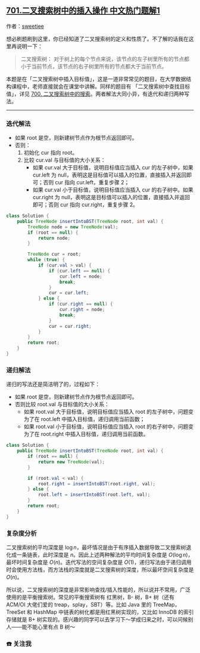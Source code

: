 ## [701.二叉搜索树中的插入操作 中文热门题解1](https://leetcode.cn/problems/insert-into-a-binary-search-tree/solutions/100000/2-de-cha-ru-by-sweetiee)

作者：[sweetiee](https://leetcode.cn/u/sweetiee)


想必刷题刷到这里，你已经知道了二叉搜索树的定义和性质了。不了解的话我在这里再说明一下：

> 二叉搜索树： 对于树上的每个节点来说，该节点的左子树里所有的节点都小于当前节点，该节点的右子树里所有的节点都大于当前节点。

本题是在「二叉搜索树中插入目标值」，这是一道非常常见的题目，在大学数据结构课程中，老师直接就会在课堂中讲解。同样的题目有 「二叉搜索树中查找目标值」，详见 [700. 二叉搜索树中的搜索](https://leetcode-cn.com/problems/search-in-a-binary-search-tree/)。两者解法大同小异，有迭代和递归两种写法。

---

### 迭代解法


* 如果 root 是空，则新建树节点作为根节点返回即可。
* 否则：
    1. 初始化 cur 指向 root。
    2. 比较 cur.val 与目标值的大小关系：
        * 如果 cur.val 大于目标值，说明目标值应当插入 cur 的左子树中，如果 cur.left 为 null，表明这是目标值可以插入的位置，直接插入并返回即可；否则 cur 指向 cur.left，重复步骤 2；
        * 如果 cur.val 小于目标值，说明目标值应当插入 cur 的右子树中。如果 cur.right 为 null，表明这是目标值可以插入的位置，直接插入并返回即可；否则 cur 指向 cur.right，重复步骤 2。


``` Java
class Solution {
    public TreeNode insertIntoBST(TreeNode root, int val) {
        TreeNode node = new TreeNode(val);
        if (root == null) {
            return node;
        }

        TreeNode cur = root;
        while (true) {
            if (cur.val > val) {
                if (cur.left == null) {
                    cur.left = node;
                    break;
                }
                cur = cur.left;
            } else {
                if (cur.right == null) {
                    cur.right = node;
                    break;
                } 
                cur = cur.right;
            }
        }
        return root;
    }
}

```

### 递归解法

递归的写法还是简洁明了的，过程如下：

* 如果 root 是空，则新建树节点作为根节点返回即可。
* 否则比较 root.val 与目标值的大小关系：
    * 如果 root.val 大于目标值，说明目标值应当插入 root 的左子树中，问题变为了在 root.left 中插入目标值，递归调用当前函数；
    * 如果 root.val 小于目标值，说明目标值应当插入 root 的右子树中，问题变为了在 root.right 中插入目标值，递归调用当前函数。

``` Java
class Solution {
    public TreeNode insertIntoBST(TreeNode root, int val) {
        if (root == null) {
            return new TreeNode(val);
        }

        if (root.val < val) {
            root.right = insertIntoBST(root.right, val);
        } else {
            root.left = insertIntoBST(root.left, val);
        }
        return root;
    }
}
```

### 复杂度分析

二叉搜索树的平均深度是 $\log n$，最坏情况是由于有序插入数据导致二叉搜索树退化成一条链表，此时深度是 $n$。因此上述两种解法的平均时间复杂度是 $O(\log n)$，最坏时间复杂度是 $O(n)$。迭代写法的空间复杂度是 $O(1)$，递归写法由于递归调用时会使用方法栈，而方法栈的深度就是二叉搜索树的深度，所以最坏空间复杂度是 $O(n)$。

所以说，二叉搜索树的深度是非常影响查找/插入性能的，所以说并不常用，广泛使用的是平衡搜索树。常见的平衡搜索树有 红黑树，B- 树，B+ 树（还有 ACM/OI 大佬们爱的 treap，splay，SBT）等。比如 Java 里的 TreeMap，TreeSet 和 HashMap 中链表的树化都是用红黑树实现的，又比如 InnoDB 的索引存储就是 B+ 树实现的。感兴趣的同学可以去学习下～学成归来之时，可以问候别人——能不能心里有点 B 树～

### ☎️ 关注我
